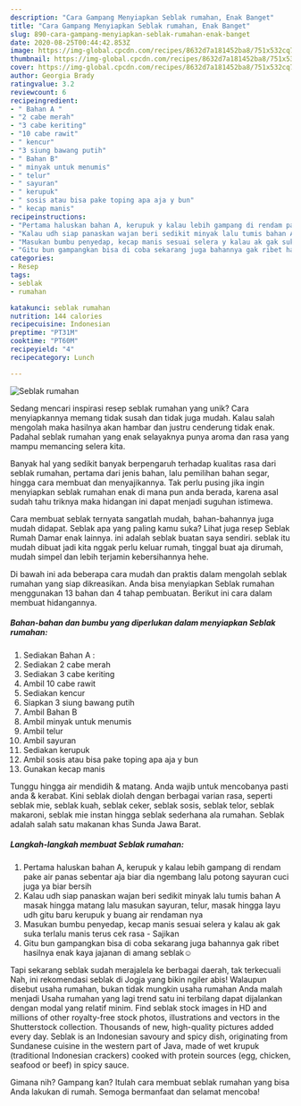 ```yaml
---
description: "Cara Gampang Menyiapkan Seblak rumahan, Enak Banget"
title: "Cara Gampang Menyiapkan Seblak rumahan, Enak Banget"
slug: 890-cara-gampang-menyiapkan-seblak-rumahan-enak-banget
date: 2020-08-25T00:44:42.853Z
image: https://img-global.cpcdn.com/recipes/8632d7a181452ba8/751x532cq70/seblak-rumahan-foto-resep-utama.jpg
thumbnail: https://img-global.cpcdn.com/recipes/8632d7a181452ba8/751x532cq70/seblak-rumahan-foto-resep-utama.jpg
cover: https://img-global.cpcdn.com/recipes/8632d7a181452ba8/751x532cq70/seblak-rumahan-foto-resep-utama.jpg
author: Georgia Brady
ratingvalue: 3.2
reviewcount: 6
recipeingredient:
- " Bahan A "
- "2 cabe merah"
- "3 cabe keriting"
- "10 cabe rawit"
- " kencur"
- "3 siung bawang putih"
- " Bahan B"
- " minyak untuk menumis"
- " telur"
- " sayuran"
- " kerupuk"
- " sosis atau bisa pake toping apa aja y bun"
- " kecap manis"
recipeinstructions:
- "Pertama haluskan bahan A, kerupuk y kalau lebih gampang di rendam pake air panas sebentar aja biar dia ngembang lalu potong sayuran cuci juga ya biar bersih"
- "Kalau udh siap panaskan wajan beri sedikit minyak lalu tumis bahan A masak hingga matang lalu masukan sayuran, telur, masak hingga layu udh gitu baru kerupuk y buang air rendaman nya"
- "Masukan bumbu penyedap, kecap manis sesuai selera y kalau ak gak suka terlalu manis terus cek rasa  Sajikan"
- "Gitu bun gampangkan bisa di coba sekarang juga bahannya gak ribet hasilnya enak kaya jajanan di amang seblak☺"
categories:
- Resep
tags:
- seblak
- rumahan

katakunci: seblak rumahan 
nutrition: 144 calories
recipecuisine: Indonesian
preptime: "PT31M"
cooktime: "PT60M"
recipeyield: "4"
recipecategory: Lunch

---
```



![Seblak rumahan](https://img-global.cpcdn.com/recipes/8632d7a181452ba8/751x532cq70/seblak-rumahan-foto-resep-utama.jpg)

Sedang mencari inspirasi resep seblak rumahan yang unik? Cara menyiapkannya memang tidak susah dan tidak juga mudah. Kalau salah mengolah maka hasilnya akan hambar dan justru cenderung tidak enak. Padahal seblak rumahan yang enak selayaknya punya aroma dan rasa yang mampu memancing selera kita.

Banyak hal yang sedikit banyak berpengaruh terhadap kualitas rasa dari seblak rumahan, pertama dari jenis bahan, lalu pemilihan bahan segar, hingga cara membuat dan menyajikannya. Tak perlu pusing jika ingin menyiapkan seblak rumahan enak di mana pun anda berada, karena asal sudah tahu triknya maka hidangan ini dapat menjadi suguhan istimewa.

Cara membuat seblak ternyata sangatlah mudah, bahan-bahannya juga mudah didapat. Seblak apa yang paling kamu suka? Lihat juga resep Seblak Rumah Damar enak lainnya. ini adalah seblak buatan saya sendiri. seblak itu mudah dibuat jadi kita nggak perlu keluar rumah, tinggal buat aja dirumah, mudah simpel dan lebih terjamin kebersihannya hehe.


Di bawah ini ada beberapa cara mudah dan praktis dalam mengolah seblak rumahan yang siap dikreasikan. Anda bisa menyiapkan Seblak rumahan menggunakan 13 bahan dan 4 tahap pembuatan. Berikut ini cara dalam membuat hidangannya.

<!--inarticleads1-->

##### Bahan-bahan dan bumbu yang diperlukan dalam menyiapkan Seblak rumahan:

1. Sediakan  Bahan A :
1. Sediakan 2 cabe merah
1. Sediakan 3 cabe keriting
1. Ambil 10 cabe rawit
1. Sediakan  kencur
1. Siapkan 3 siung bawang putih
1. Ambil  Bahan B
1. Ambil  minyak untuk menumis
1. Ambil  telur
1. Ambil  sayuran
1. Sediakan  kerupuk
1. Ambil  sosis atau bisa pake toping apa aja y bun
1. Gunakan  kecap manis


Tunggu hingga air mendidih &amp; matang. Anda wajib untuk mencobanya pasti anda &amp; kerabat. Kini seblak diolah dengan berbagai varian rasa, seperti seblak mie, seblak kuah, seblak ceker, seblak sosis, seblak telor, seblak makaroni, seblak mie instan hingga seblak sederhana ala rumahan. Seblak adalah salah satu makanan khas Sunda Jawa Barat. 

<!--inarticleads2-->

##### Langkah-langkah membuat Seblak rumahan:

1. Pertama haluskan bahan A, kerupuk y kalau lebih gampang di rendam pake air panas sebentar aja biar dia ngembang lalu potong sayuran cuci juga ya biar bersih
1. Kalau udh siap panaskan wajan beri sedikit minyak lalu tumis bahan A masak hingga matang lalu masukan sayuran, telur, masak hingga layu udh gitu baru kerupuk y buang air rendaman nya
1. Masukan bumbu penyedap, kecap manis sesuai selera y kalau ak gak suka terlalu manis terus cek rasa  - Sajikan
1. Gitu bun gampangkan bisa di coba sekarang juga bahannya gak ribet hasilnya enak kaya jajanan di amang seblak☺


Tapi sekarang seblak sudah merajalela ke berbagai daerah, tak terkecuali Nah, ini rekomendasi seblak di Jogja yang bikin ngiler abis! Walaupun disebut usaha rumahan, bukan tidak mungkin usaha rumahan Anda malah menjadi Usaha rumahan yang lagi trend satu ini terbilang dapat dijalankan dengan modal yang relatif minim. Find seblak stock images in HD and millions of other royalty-free stock photos, illustrations and vectors in the Shutterstock collection. Thousands of new, high-quality pictures added every day. Seblak is an Indonesian savoury and spicy dish, originating from Sundanese cuisine in the western part of Java, made of wet krupuk (traditional Indonesian crackers) cooked with protein sources (egg, chicken, seafood or beef) in spicy sauce. 

Gimana nih? Gampang kan? Itulah cara membuat seblak rumahan yang bisa Anda lakukan di rumah. Semoga bermanfaat dan selamat mencoba!
